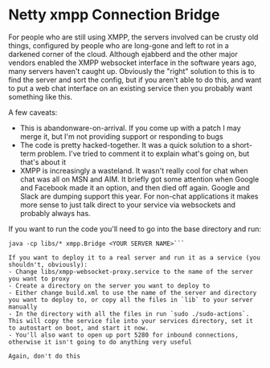 # Netty xmpp Connection Bridge

For people who are still using XMPP, the servers involved can be crusty old things, configured by people who are long-gone and left to rot in a darkened corner of the cloud. Although ejabberd and the other major vendors enabled the XMPP websocket interface in the software years ago, many servers haven't caught up. Obviously the "right" solution to this is to find the server and sort the config, but if you aren't able to do this, and want to put a web chat interface on an existing service then you probably want something like this.

A few caveats:
- This is abandonware-on-arrival. If you come up with a patch I may merge it, but I'm not providing support or responding to bugs
- The code is pretty hacked-together. It was a quick solution to a short-term problem. I've tried to comment it to explain what's going on, but that's about it
- XMPP is increasingly a wasteland. It wasn't really cool for chat when chat was all on MSN and AIM. It briefly got some attention when Google and Facebook made it an option, and then died off again. Google and Slack are dumping support this year. For non-chat applications it makes more sense to just talk direct to your service via websockets and probably always has.

If you want to run the code you'll need to go into the base directory and run:
```ant jar
java -cp libs/* xmpp.Bridge <YOUR SERVER NAME>```

If you want to deploy it to a real server and run it as a service (you shouldn't, obviously):
- Change libs/xmpp-websocket-proxy.service to the name of the server you want to proxy
- Create a directory on the server you want to deploy to
- Either change build.xml to use the name of the server and directory you want to deploy to, or copy all the files in `lib` to your server manually
- In the directory with all the files in run `sudo ./sudo-actions`. This will copy the service file into your services directory, set it to autostart on boot, and start it now.
- You'll also want to open up port 5280 for inbound connections, otherwise it isn't going to do anything very useful

Again, don't do this
